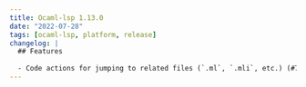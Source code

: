 ```yaml
---
title: Ocaml-lsp 1.13.0
date: "2022-07-28"
tags: [ocaml-lsp, platform, release]
changelog: |
  ## Features
  
  - Code actions for jumping to related files (`.ml`, `.mli`, etc.) (#795)
---
```


